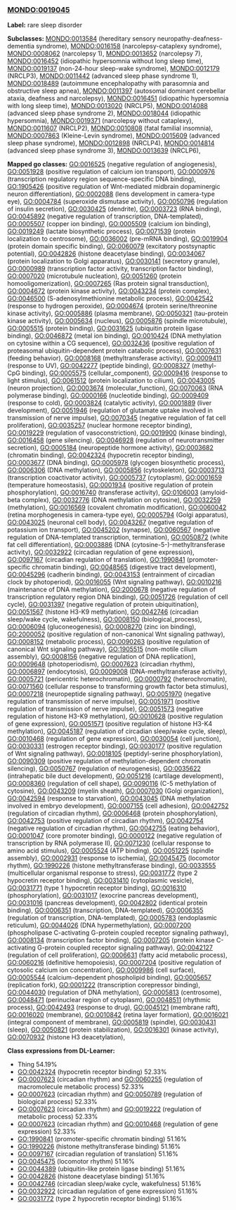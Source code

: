 
### [MONDO:0019045](http://purl.obolibrary.org/obo/MONDO_0019045)
**Label:** rare sleep disorder

**Subclasses:** [MONDO:0013584](http://purl.obolibrary.org/obo/MONDO_0013584) (hereditary sensory neuropathy-deafness-dementia syndrome), [MONDO:0016158](http://purl.obolibrary.org/obo/MONDO_0016158) (narcolepsy-cataplexy syndrome), [MONDO:0008062](http://purl.obolibrary.org/obo/MONDO_0008062) (narcolepsy 1), [MONDO:0013652](http://purl.obolibrary.org/obo/MONDO_0013652) (narcolepsy 7), [MONDO:0016452](http://purl.obolibrary.org/obo/MONDO_0016452) (idiopathic hypersomnia without long sleep time), [MONDO:0019137](http://purl.obolibrary.org/obo/MONDO_0019137) (non-24-hour sleep-wake syndrome), [MONDO:0012179](http://purl.obolibrary.org/obo/MONDO_0012179) (NRCLP3), [MONDO:0011442](http://purl.obolibrary.org/obo/MONDO_0011442) (advanced sleep phase syndrome 1), [MONDO:0018489](http://purl.obolibrary.org/obo/MONDO_0018489) (autoimmune encephalopathy with parasomnia and obstructive sleep apnea), [MONDO:0011397](http://purl.obolibrary.org/obo/MONDO_0011397) (autosomal dominant cerebellar ataxia, deafness and narcolepsy), [MONDO:0016451](http://purl.obolibrary.org/obo/MONDO_0016451) (idiopathic hypersomnia with long sleep time), [MONDO:0013020](http://purl.obolibrary.org/obo/MONDO_0013020) (NRCLP5), [MONDO:0014088](http://purl.obolibrary.org/obo/MONDO_0014088) (advanced sleep phase syndrome 2), [MONDO:0018044](http://purl.obolibrary.org/obo/MONDO_0018044) (idiopathic hypersomnia), [MONDO:0019371](http://purl.obolibrary.org/obo/MONDO_0019371) (narcolepsy without cataplexy), [MONDO:0011607](http://purl.obolibrary.org/obo/MONDO_0011607) (NRCLP2), [MONDO:0010808](http://purl.obolibrary.org/obo/MONDO_0010808) (fatal familial insomnia), [MONDO:0007863](http://purl.obolibrary.org/obo/MONDO_0007863) (Kleine-Levin syndrome), [MONDO:0015609](http://purl.obolibrary.org/obo/MONDO_0015609) (advanced sleep phase syndrome), [MONDO:0012898](http://purl.obolibrary.org/obo/MONDO_0012898) (NRCLP4), [MONDO:0014814](http://purl.obolibrary.org/obo/MONDO_0014814) (advanced sleep phase syndrome 3), [MONDO:0013639](http://purl.obolibrary.org/obo/MONDO_0013639) (NRCLP6), 

**Mapped go classes:** [GO:0016525](http://purl.obolibrary.org/obo/GO_0016525) (negative regulation of angiogenesis), [GO:0051928](http://purl.obolibrary.org/obo/GO_0051928) (positive regulation of calcium ion transport), [GO:0000976](http://purl.obolibrary.org/obo/GO_0000976) (transcription regulatory region sequence-specific DNA binding), [GO:1905426](http://purl.obolibrary.org/obo/GO_1905426) (positive regulation of Wnt-mediated midbrain dopaminergic neuron differentiation), [GO:0002088](http://purl.obolibrary.org/obo/GO_0002088) (lens development in camera-type eye), [GO:0004784](http://purl.obolibrary.org/obo/GO_0004784) (superoxide dismutase activity), [GO:0050796](http://purl.obolibrary.org/obo/GO_0050796) (regulation of insulin secretion), [GO:0030425](http://purl.obolibrary.org/obo/GO_0030425) (dendrite), [GO:0003723](http://purl.obolibrary.org/obo/GO_0003723) (RNA binding), [GO:0045892](http://purl.obolibrary.org/obo/GO_0045892) (negative regulation of transcription, DNA-templated), [GO:0005507](http://purl.obolibrary.org/obo/GO_0005507) (copper ion binding), [GO:0005509](http://purl.obolibrary.org/obo/GO_0005509) (calcium ion binding), [GO:0019249](http://purl.obolibrary.org/obo/GO_0019249) (lactate biosynthetic process), [GO:0071539](http://purl.obolibrary.org/obo/GO_0071539) (protein localization to centrosome), [GO:0036002](http://purl.obolibrary.org/obo/GO_0036002) (pre-mRNA binding), [GO:0019904](http://purl.obolibrary.org/obo/GO_0019904) (protein domain specific binding), [GO:0060079](http://purl.obolibrary.org/obo/GO_0060079) (excitatory postsynaptic potential), [GO:0042826](http://purl.obolibrary.org/obo/GO_0042826) (histone deacetylase binding), [GO:0034067](http://purl.obolibrary.org/obo/GO_0034067) (protein localization to Golgi apparatus), [GO:0030141](http://purl.obolibrary.org/obo/GO_0030141) (secretory granule), [GO:0000989](http://purl.obolibrary.org/obo/GO_0000989) (transcription factor activity, transcription factor binding), [GO:0007020](http://purl.obolibrary.org/obo/GO_0007020) (microtubule nucleation), [GO:0051260](http://purl.obolibrary.org/obo/GO_0051260) (protein homooligomerization), [GO:0007265](http://purl.obolibrary.org/obo/GO_0007265) (Ras protein signal transduction), [GO:0004672](http://purl.obolibrary.org/obo/GO_0004672) (protein kinase activity), [GO:0043234](http://purl.obolibrary.org/obo/GO_0043234) (protein complex), [GO:0046500](http://purl.obolibrary.org/obo/GO_0046500) (S-adenosylmethionine metabolic process), [GO:0042542](http://purl.obolibrary.org/obo/GO_0042542) (response to hydrogen peroxide), [GO:0004674](http://purl.obolibrary.org/obo/GO_0004674) (protein serine/threonine kinase activity), [GO:0005886](http://purl.obolibrary.org/obo/GO_0005886) (plasma membrane), [GO:0050321](http://purl.obolibrary.org/obo/GO_0050321) (tau-protein kinase activity), [GO:0005634](http://purl.obolibrary.org/obo/GO_0005634) (nucleus), [GO:0005876](http://purl.obolibrary.org/obo/GO_0005876) (spindle microtubule), [GO:0005515](http://purl.obolibrary.org/obo/GO_0005515) (protein binding), [GO:0031625](http://purl.obolibrary.org/obo/GO_0031625) (ubiquitin protein ligase binding), [GO:0046872](http://purl.obolibrary.org/obo/GO_0046872) (metal ion binding), [GO:0010424](http://purl.obolibrary.org/obo/GO_0010424) (DNA methylation on cytosine within a CG sequence), [GO:0032436](http://purl.obolibrary.org/obo/GO_0032436) (positive regulation of proteasomal ubiquitin-dependent protein catabolic process), [GO:0007631](http://purl.obolibrary.org/obo/GO_0007631) (feeding behavior), [GO:0008168](http://purl.obolibrary.org/obo/GO_0008168) (methyltransferase activity), [GO:0009411](http://purl.obolibrary.org/obo/GO_0009411) (response to UV), [GO:0042277](http://purl.obolibrary.org/obo/GO_0042277) (peptide binding), [GO:0008327](http://purl.obolibrary.org/obo/GO_0008327) (methyl-CpG binding), [GO:0005575](http://purl.obolibrary.org/obo/GO_0005575) (cellular_component), [GO:0009416](http://purl.obolibrary.org/obo/GO_0009416) (response to light stimulus), [GO:0061512](http://purl.obolibrary.org/obo/GO_0061512) (protein localization to cilium), [GO:0043005](http://purl.obolibrary.org/obo/GO_0043005) (neuron projection), [GO:0003674](http://purl.obolibrary.org/obo/GO_0003674) (molecular_function), [GO:0070063](http://purl.obolibrary.org/obo/GO_0070063) (RNA polymerase binding), [GO:0000166](http://purl.obolibrary.org/obo/GO_0000166) (nucleotide binding), [GO:0009409](http://purl.obolibrary.org/obo/GO_0009409) (response to cold), [GO:0003824](http://purl.obolibrary.org/obo/GO_0003824) (catalytic activity), [GO:0001889](http://purl.obolibrary.org/obo/GO_0001889) (liver development), [GO:0051946](http://purl.obolibrary.org/obo/GO_0051946) (regulation of glutamate uptake involved in transmission of nerve impulse), [GO:0070345](http://purl.obolibrary.org/obo/GO_0070345) (negative regulation of fat cell proliferation), [GO:0035257](http://purl.obolibrary.org/obo/GO_0035257) (nuclear hormone receptor binding), [GO:0019229](http://purl.obolibrary.org/obo/GO_0019229) (regulation of vasoconstriction), [GO:0019900](http://purl.obolibrary.org/obo/GO_0019900) (kinase binding), [GO:0016458](http://purl.obolibrary.org/obo/GO_0016458) (gene silencing), [GO:0046928](http://purl.obolibrary.org/obo/GO_0046928) (regulation of neurotransmitter secretion), [GO:0005184](http://purl.obolibrary.org/obo/GO_0005184) (neuropeptide hormone activity), [GO:0003682](http://purl.obolibrary.org/obo/GO_0003682) (chromatin binding), [GO:0042324](http://purl.obolibrary.org/obo/GO_0042324) (hypocretin receptor binding), [GO:0003677](http://purl.obolibrary.org/obo/GO_0003677) (DNA binding), [GO:0005978](http://purl.obolibrary.org/obo/GO_0005978) (glycogen biosynthetic process), [GO:0006306](http://purl.obolibrary.org/obo/GO_0006306) (DNA methylation), [GO:0005856](http://purl.obolibrary.org/obo/GO_0005856) (cytoskeleton), [GO:0003713](http://purl.obolibrary.org/obo/GO_0003713) (transcription coactivator activity), [GO:0005737](http://purl.obolibrary.org/obo/GO_0005737) (cytoplasm), [GO:0001659](http://purl.obolibrary.org/obo/GO_0001659) (temperature homeostasis), [GO:0001934](http://purl.obolibrary.org/obo/GO_0001934) (positive regulation of protein phosphorylation), [GO:0016740](http://purl.obolibrary.org/obo/GO_0016740) (transferase activity), [GO:0106003](http://purl.obolibrary.org/obo/GO_0106003) (amyloid-beta complex), [GO:0032776](http://purl.obolibrary.org/obo/GO_0032776) (DNA methylation on cytosine), [GO:0032259](http://purl.obolibrary.org/obo/GO_0032259) (methylation), [GO:0016569](http://purl.obolibrary.org/obo/GO_0016569) (covalent chromatin modification), [GO:0060042](http://purl.obolibrary.org/obo/GO_0060042) (retina morphogenesis in camera-type eye), [GO:0005794](http://purl.obolibrary.org/obo/GO_0005794) (Golgi apparatus), [GO:0043025](http://purl.obolibrary.org/obo/GO_0043025) (neuronal cell body), [GO:0043267](http://purl.obolibrary.org/obo/GO_0043267) (negative regulation of potassium ion transport), [GO:0045202](http://purl.obolibrary.org/obo/GO_0045202) (synapse), [GO:0060567](http://purl.obolibrary.org/obo/GO_0060567) (negative regulation of DNA-templated transcription, termination), [GO:0050872](http://purl.obolibrary.org/obo/GO_0050872) (white fat cell differentiation), [GO:0003886](http://purl.obolibrary.org/obo/GO_0003886) (DNA (cytosine-5-)-methyltransferase activity), [GO:0032922](http://purl.obolibrary.org/obo/GO_0032922) (circadian regulation of gene expression), [GO:0097167](http://purl.obolibrary.org/obo/GO_0097167) (circadian regulation of translation), [GO:1990841](http://purl.obolibrary.org/obo/GO_1990841) (promoter-specific chromatin binding), [GO:0048565](http://purl.obolibrary.org/obo/GO_0048565) (digestive tract development), [GO:0045296](http://purl.obolibrary.org/obo/GO_0045296) (cadherin binding), [GO:0043153](http://purl.obolibrary.org/obo/GO_0043153) (entrainment of circadian clock by photoperiod), [GO:0016055](http://purl.obolibrary.org/obo/GO_0016055) (Wnt signaling pathway), [GO:0010216](http://purl.obolibrary.org/obo/GO_0010216) (maintenance of DNA methylation), [GO:2000678](http://purl.obolibrary.org/obo/GO_2000678) (negative regulation of transcription regulatory region DNA binding), [GO:0051726](http://purl.obolibrary.org/obo/GO_0051726) (regulation of cell cycle), [GO:0031397](http://purl.obolibrary.org/obo/GO_0031397) (negative regulation of protein ubiquitination), [GO:0051567](http://purl.obolibrary.org/obo/GO_0051567) (histone H3-K9 methylation), [GO:0042746](http://purl.obolibrary.org/obo/GO_0042746) (circadian sleep/wake cycle, wakefulness), [GO:0008150](http://purl.obolibrary.org/obo/GO_0008150) (biological_process), [GO:0006094](http://purl.obolibrary.org/obo/GO_0006094) (gluconeogenesis), [GO:0008270](http://purl.obolibrary.org/obo/GO_0008270) (zinc ion binding), [GO:2000052](http://purl.obolibrary.org/obo/GO_2000052) (positive regulation of non-canonical Wnt signaling pathway), [GO:0008152](http://purl.obolibrary.org/obo/GO_0008152) (metabolic process), [GO:0090263](http://purl.obolibrary.org/obo/GO_0090263) (positive regulation of canonical Wnt signaling pathway), [GO:1905515](http://purl.obolibrary.org/obo/GO_1905515) (non-motile cilium assembly), [GO:0008156](http://purl.obolibrary.org/obo/GO_0008156) (negative regulation of DNA replication), [GO:0009648](http://purl.obolibrary.org/obo/GO_0009648) (photoperiodism), [GO:0007623](http://purl.obolibrary.org/obo/GO_0007623) (circadian rhythm), [GO:0006897](http://purl.obolibrary.org/obo/GO_0006897) (endocytosis), [GO:0009008](http://purl.obolibrary.org/obo/GO_0009008) (DNA-methyltransferase activity), [GO:0005721](http://purl.obolibrary.org/obo/GO_0005721) (pericentric heterochromatin), [GO:0000792](http://purl.obolibrary.org/obo/GO_0000792) (heterochromatin), [GO:0071560](http://purl.obolibrary.org/obo/GO_0071560) (cellular response to transforming growth factor beta stimulus), [GO:0007218](http://purl.obolibrary.org/obo/GO_0007218) (neuropeptide signaling pathway), [GO:0051970](http://purl.obolibrary.org/obo/GO_0051970) (negative regulation of transmission of nerve impulse), [GO:0051971](http://purl.obolibrary.org/obo/GO_0051971) (positive regulation of transmission of nerve impulse), [GO:0051573](http://purl.obolibrary.org/obo/GO_0051573) (negative regulation of histone H3-K9 methylation), [GO:0010628](http://purl.obolibrary.org/obo/GO_0010628) (positive regulation of gene expression), [GO:0051571](http://purl.obolibrary.org/obo/GO_0051571) (positive regulation of histone H3-K4 methylation), [GO:0045187](http://purl.obolibrary.org/obo/GO_0045187) (regulation of circadian sleep/wake cycle, sleep), [GO:0010468](http://purl.obolibrary.org/obo/GO_0010468) (regulation of gene expression), [GO:0030054](http://purl.obolibrary.org/obo/GO_0030054) (cell junction), [GO:0030331](http://purl.obolibrary.org/obo/GO_0030331) (estrogen receptor binding), [GO:0030177](http://purl.obolibrary.org/obo/GO_0030177) (positive regulation of Wnt signaling pathway), [GO:0018105](http://purl.obolibrary.org/obo/GO_0018105) (peptidyl-serine phosphorylation), [GO:0090309](http://purl.obolibrary.org/obo/GO_0090309) (positive regulation of methylation-dependent chromatin silencing), [GO:0050767](http://purl.obolibrary.org/obo/GO_0050767) (regulation of neurogenesis), [GO:0035622](http://purl.obolibrary.org/obo/GO_0035622) (intrahepatic bile duct development), [GO:0051216](http://purl.obolibrary.org/obo/GO_0051216) (cartilage development), [GO:0008360](http://purl.obolibrary.org/obo/GO_0008360) (regulation of cell shape), [GO:0090116](http://purl.obolibrary.org/obo/GO_0090116) (C-5 methylation of cytosine), [GO:0043209](http://purl.obolibrary.org/obo/GO_0043209) (myelin sheath), [GO:0007030](http://purl.obolibrary.org/obo/GO_0007030) (Golgi organization), [GO:0042594](http://purl.obolibrary.org/obo/GO_0042594) (response to starvation), [GO:0043045](http://purl.obolibrary.org/obo/GO_0043045) (DNA methylation involved in embryo development), [GO:0007155](http://purl.obolibrary.org/obo/GO_0007155) (cell adhesion), [GO:0042752](http://purl.obolibrary.org/obo/GO_0042752) (regulation of circadian rhythm), [GO:0006468](http://purl.obolibrary.org/obo/GO_0006468) (protein phosphorylation), [GO:0042753](http://purl.obolibrary.org/obo/GO_0042753) (positive regulation of circadian rhythm), [GO:0042754](http://purl.obolibrary.org/obo/GO_0042754) (negative regulation of circadian rhythm), [GO:0042755](http://purl.obolibrary.org/obo/GO_0042755) (eating behavior), [GO:0001047](http://purl.obolibrary.org/obo/GO_0001047) (core promoter binding), [GO:0000122](http://purl.obolibrary.org/obo/GO_0000122) (negative regulation of transcription by RNA polymerase II), [GO:0071230](http://purl.obolibrary.org/obo/GO_0071230) (cellular response to amino acid stimulus), [GO:0005524](http://purl.obolibrary.org/obo/GO_0005524) (ATP binding), [GO:0051225](http://purl.obolibrary.org/obo/GO_0051225) (spindle assembly), [GO:0002931](http://purl.obolibrary.org/obo/GO_0002931) (response to ischemia), [GO:0045475](http://purl.obolibrary.org/obo/GO_0045475) (locomotor rhythm), [GO:1990226](http://purl.obolibrary.org/obo/GO_1990226) (histone methyltransferase binding), [GO:0033555](http://purl.obolibrary.org/obo/GO_0033555) (multicellular organismal response to stress), [GO:0031772](http://purl.obolibrary.org/obo/GO_0031772) (type 2 hypocretin receptor binding), [GO:0031410](http://purl.obolibrary.org/obo/GO_0031410) (cytoplasmic vesicle), [GO:0031771](http://purl.obolibrary.org/obo/GO_0031771) (type 1 hypocretin receptor binding), [GO:0016310](http://purl.obolibrary.org/obo/GO_0016310) (phosphorylation), [GO:0031017](http://purl.obolibrary.org/obo/GO_0031017) (exocrine pancreas development), [GO:0031016](http://purl.obolibrary.org/obo/GO_0031016) (pancreas development), [GO:0042802](http://purl.obolibrary.org/obo/GO_0042802) (identical protein binding), [GO:0006351](http://purl.obolibrary.org/obo/GO_0006351) (transcription, DNA-templated), [GO:0006355](http://purl.obolibrary.org/obo/GO_0006355) (regulation of transcription, DNA-templated), [GO:0005783](http://purl.obolibrary.org/obo/GO_0005783) (endoplasmic reticulum), [GO:0044026](http://purl.obolibrary.org/obo/GO_0044026) (DNA hypermethylation), [GO:0007200](http://purl.obolibrary.org/obo/GO_0007200) (phospholipase C-activating G-protein coupled receptor signaling pathway), [GO:0008134](http://purl.obolibrary.org/obo/GO_0008134) (transcription factor binding), [GO:0007205](http://purl.obolibrary.org/obo/GO_0007205) (protein kinase C-activating G-protein coupled receptor signaling pathway), [GO:0042127](http://purl.obolibrary.org/obo/GO_0042127) (regulation of cell proliferation), [GO:0006631](http://purl.obolibrary.org/obo/GO_0006631) (fatty acid metabolic process), [GO:0060216](http://purl.obolibrary.org/obo/GO_0060216) (definitive hemopoiesis), [GO:0007204](http://purl.obolibrary.org/obo/GO_0007204) (positive regulation of cytosolic calcium ion concentration), [GO:0009986](http://purl.obolibrary.org/obo/GO_0009986) (cell surface), [GO:0005544](http://purl.obolibrary.org/obo/GO_0005544) (calcium-dependent phospholipid binding), [GO:0005657](http://purl.obolibrary.org/obo/GO_0005657) (replication fork), [GO:0001222](http://purl.obolibrary.org/obo/GO_0001222) (transcription corepressor binding), [GO:0044030](http://purl.obolibrary.org/obo/GO_0044030) (regulation of DNA methylation), [GO:0005813](http://purl.obolibrary.org/obo/GO_0005813) (centrosome), [GO:0048471](http://purl.obolibrary.org/obo/GO_0048471) (perinuclear region of cytoplasm), [GO:0048511](http://purl.obolibrary.org/obo/GO_0048511) (rhythmic process), [GO:0042493](http://purl.obolibrary.org/obo/GO_0042493) (response to drug), [GO:0045121](http://purl.obolibrary.org/obo/GO_0045121) (membrane raft), [GO:0016020](http://purl.obolibrary.org/obo/GO_0016020) (membrane), [GO:0010842](http://purl.obolibrary.org/obo/GO_0010842) (retina layer formation), [GO:0016021](http://purl.obolibrary.org/obo/GO_0016021) (integral component of membrane), [GO:0005819](http://purl.obolibrary.org/obo/GO_0005819) (spindle), [GO:0030431](http://purl.obolibrary.org/obo/GO_0030431) (sleep), [GO:0050821](http://purl.obolibrary.org/obo/GO_0050821) (protein stabilization), [GO:0016301](http://purl.obolibrary.org/obo/GO_0016301) (kinase activity), [GO:0070932](http://purl.obolibrary.org/obo/GO_0070932) (histone H3 deacetylation), 

**Class expressions from DL-Learner:**

- Thing 54.19%
- [GO:0042324](http://purl.obolibrary.org/obo/GO_0042324) (hypocretin receptor binding) 52.33%
- [GO:0007623](http://purl.obolibrary.org/obo/GO_0007623) (circadian rhythm) and [GO:0060255](http://purl.obolibrary.org/obo/GO_0060255) (regulation of macromolecule metabolic process) 52.33%
- [GO:0007623](http://purl.obolibrary.org/obo/GO_0007623) (circadian rhythm) and [GO:0050789](http://purl.obolibrary.org/obo/GO_0050789) (regulation of biological process) 52.33%
- [GO:0007623](http://purl.obolibrary.org/obo/GO_0007623) (circadian rhythm) and [GO:0019222](http://purl.obolibrary.org/obo/GO_0019222) (regulation of metabolic process) 52.33%
- [GO:0007623](http://purl.obolibrary.org/obo/GO_0007623) (circadian rhythm) and [GO:0010468](http://purl.obolibrary.org/obo/GO_0010468) (regulation of gene expression) 52.33%
- [GO:1990841](http://purl.obolibrary.org/obo/GO_1990841) (promoter-specific chromatin binding) 51.16%
- [GO:1990226](http://purl.obolibrary.org/obo/GO_1990226) (histone methyltransferase binding) 51.16%
- [GO:0097167](http://purl.obolibrary.org/obo/GO_0097167) (circadian regulation of translation) 51.16%
- [GO:0045475](http://purl.obolibrary.org/obo/GO_0045475) (locomotor rhythm) 51.16%
- [GO:0044389](http://purl.obolibrary.org/obo/GO_0044389) (ubiquitin-like protein ligase binding) 51.16%
- [GO:0042826](http://purl.obolibrary.org/obo/GO_0042826) (histone deacetylase binding) 51.16%
- [GO:0042746](http://purl.obolibrary.org/obo/GO_0042746) (circadian sleep/wake cycle, wakefulness) 51.16%
- [GO:0032922](http://purl.obolibrary.org/obo/GO_0032922) (circadian regulation of gene expression) 51.16%
- [GO:0031772](http://purl.obolibrary.org/obo/GO_0031772) (type 2 hypocretin receptor binding) 51.16%


